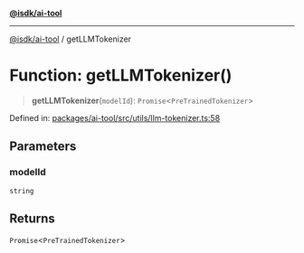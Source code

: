 [**@isdk/ai-tool**](../README.md)

***

[@isdk/ai-tool](../globals.md) / getLLMTokenizer

# Function: getLLMTokenizer()

> **getLLMTokenizer**(`modelId`): `Promise`\<`PreTrainedTokenizer`\>

Defined in: [packages/ai-tool/src/utils/llm-tokenizer.ts:58](https://github.com/isdk/ai-tool.js/blob/b0ee9498dddfa5222989cf00502bb34c601df743/src/utils/llm-tokenizer.ts#L58)

## Parameters

### modelId

`string`

## Returns

`Promise`\<`PreTrainedTokenizer`\>
